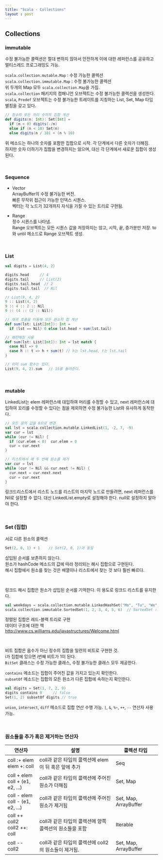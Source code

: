 ```yaml
---
title: "Scala - Collections"
layout : post
---
```


## Collections


### immutable

수정 불가능한 콜렉션은 절대 변하지 않아서 안전하게 이에 대한 레퍼런스를 공유하고 멀티스레드 프로그래밍도 가능.  

`scala.collection.mutable.Map` : 수정 가능한 콜렉션  
`scala.collection.immutable.Map` : 수정 불가능한 콜렉션  
위 두개의 Map 모두 `scala.collection.Map`을 가짐.  
`scala.collection` 패키지의 컴패니언 오브젝트는 수정 불가능한 콜렉션을 생성한다.  
`scala`, `Predef` 오브젝트는 수정 불가능한 트레이트를 지칭하는 List, Set, Map 타입 별칭을 갖고 있다.  

```scala
// 정수의 모든 자리 숫자의 집합 계산
def digits(n: Int): Set[Int] =
  if (n < 0) digits(-/n)
  else if (n < 10) Set(n)
  else digits(n / 10) + (n % 10)
```

위 메소드는 하나의 숫자를 포함한 집합으로 시작. 각 단계에서 다른 숫자가 더해짐.  
하지만 숫자 더하기가 집합을 변경하지는 않으며, 대신 각 단계에서 새로운 집합이 생성된다.  


<br/>

### Sequence

- Vector  
ArrayBuffer의 수정 불가능한 버전.  
빠른 무작위 접근이 가능한 인덱스 시퀀스.  
벡터는 각 노드가 32개까지 자식을 가질 수 있는 트리로 구현됨.  


- Range  
정수 시퀀스를 나타냄.  
Range 오브젝트는 모든 시퀀스 값을 저장하지는 않고, 시작, 끝, 증가분만 저장. to와 until 메소드로 Range 오브젝트 생성.  


<br/>

### List

```scala
val digits = List(4, 2)

digits.head     // 4
digits.tail     // List(2)
digits.tail.head  // 2
digits.tail.tail  // Nil

// List(9, 4, 2)
9 :: List(4, 2)
9 :: 4 :: 2 :: Nil
9 :: (4 :: (2 :: Nil))

// 재귀 호출을 이용해 모든 원소의 합 계산
def sum(lst: List[Int]): Int =
  if (lst == Nil) 0 else lst.head + sum(lst.tail)

// 패턴매칭 사용
def sum(lst: List[Int]): Int = lst match {
  case Nil => 0
  case h :: t => h + sum(t) // h는 lst.head, t는 lst.tail
}

// 이미 sum 함수는 있다.
List(9, 4, 2).sum   // 15를 돌려준다.
```


<br/>

### mutable

LinkedList는 elem 레퍼런스에 대입하여 머리를 수정할 수 있고, next 레퍼런스에 대입하여 꼬리를 수정할 수 있다는 점을 제외하면 수정 불가능한 List와 유사하게 동작한다.  

```scala
// 모든 음의 값을 0으로 변경
val lst = scala.collection.mutable.LinkedList(1, -2, 7, -9)
var cur = lst
while (cur != Nil) {
  if (cur.elem < 0)  cur.elem = 0
  cur = cur.next
}
```

```scala
// 리스트에서 매 두 번째 원소를 제거
var cur = lst
while (cur != Nil && cur.next != Nil) {
  cur.next = cur.next.next
  cur = cur.next
}
```

링크드리스트에서 리스트 노드를 리스트의 마지막 노드로 만들려면, next 레퍼런스를 Nil로 설정할 수 없다. 대신 LinkedList.empty로 설정해야 한다. null로 설정하지 말아야 한다.  


<br/>

### Set (집합)

서로 다른 원소의 콜렉션  

```scala
Set(2, 0, 1) + 1    // Set(2, 0, 1)과 동일
```

삽입된 순서를 보존하지 않는다.  
원소가 hashCode 메소드의 값에 따라 정리되는 해시 집합으로 구현된다.  
해시 집합에서 원소를 찾는 것은 배열이나 리스트에서 찾는 것 보다 훨씬 빠르다.  


<br/>

링크드 해시 집합은 원소가 삽입된 순서를 기억한다. 이 용도로 링크드 리스트를 유지한다.  

```scala
val weekdays = scala.collection.mutable.LinkedHashSet("Mo", "Tu", "We", "Th", "Fr")
scala.collection.immutable.SortedSet(1, 2, 3, 4, 5, 6)  // SortedSet : 정렬된 순서로 iterate
```

정렬된 집합은 레드-블랙 트리로 구현  
데이터 구조에 대한 책 <http://www.cs.williams.edu/javastructures/Welcome.html>  


<br/>

비트 집합은 음수가 아닌 정수의 집합을 일련의 비트로 구현한 것.  
i가 집합에 있으면 i번째 비트가 1이 된다.  
`BitSet` 클래스는 수정 가능한 클래스, 수정 불가능한 클래스 모두 제공한다.  

`contains` 메소드는 집합이 주어진 값을 가지고 있는지 확인한다.  
`subsetOf` 메소드는 집합의 모든 원소가 다른 집합에 속하는지 확인한다.  

```scala
val digits = Set(1, 7, 2, 9)
digits contains 0     // false
Set(1, 2) subsetOf digits // true
```

`union`, `intersect`, `diff` 메소드로 집합 연산 수행 가능.
`|`, `&`, `%~`, `++`, `--` 연산자 사용 가능.


<br/>

### 원소들을 추가 혹은 제거하는 연산자  

| 연산자 | 설명 | 콜렉션 타입 |
|---|---|---|
| coll :+ elem<br/>elem +: coll | coll과 같은 타입의 콜렉션에 elem이 뒤 혹은 앞에 추가 | Seq |
| coll + elem <br/>coll + (e1, e2, ...) | coll과 같은 타입의 콜렉션에 주어진 원소가 더해짐 | Set, Map |
| coll - elem <br/>coll - (e1, e2, ...) | coll과 같은 타입의 콜렉션에 주어진 원소가 제거됨 | Set, Map, ArrayBuffer |
| coll ++ coll2<br/>coll2 ++: coll | coll과 같은 타입의 콜렉션에 양쪽 콜렉션의 원소들을 포함 | Iterable |
| coll -- coll2 | coll과 같은 타입의 콜렉션에 coll2의 원소들이 제거됨. | Set, Map, ArrayBuffer |
